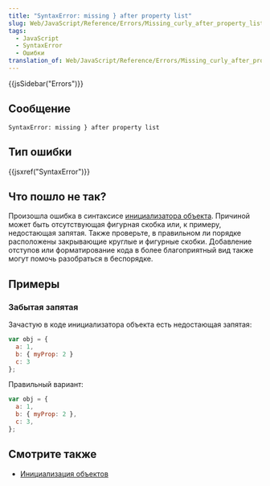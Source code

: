 ```yaml
---
title: "SyntaxError: missing } after property list"
slug: Web/JavaScript/Reference/Errors/Missing_curly_after_property_list
tags:
  - JavaScript
  - SyntaxError
  - Ошибки
translation_of: Web/JavaScript/Reference/Errors/Missing_curly_after_property_list
---
```


{{jsSidebar("Errors")}}

## Сообщение

```
SyntaxError: missing } after property list
```

## Тип ошибки

{{jsxref("SyntaxError")}}

## Что пошло не так?

Произошла ошибка в синтаксисе [инициализатора объекта](/ru/docs/Web/JavaScript/Reference/Operators/Object_initializer). Причиной может быть отсутствующая фигурная скобка или, к примеру, недостающая запятая. Также проверьте, в правильном ли порядке расположены закрывающие круглые и фигурные скобки. Добавление отступов или форматирование кода в более благоприятный вид также могут помочь разобраться в беспорядке.

## Примеры

### Забытая запятая

Зачастую в коде инициализатора объекта есть недостающая запятая:

```js example-bad
var obj = {
  a: 1,
  b: { myProp: 2 }
  c: 3
};
```

Правильный вариант:

```js example-good
var obj = {
  a: 1,
  b: { myProp: 2 },
  c: 3,
};
```

## Смотрите также

- [Инициализация объектов](/ru/docs/Web/JavaScript/Reference/Operators/Object_initializer)
